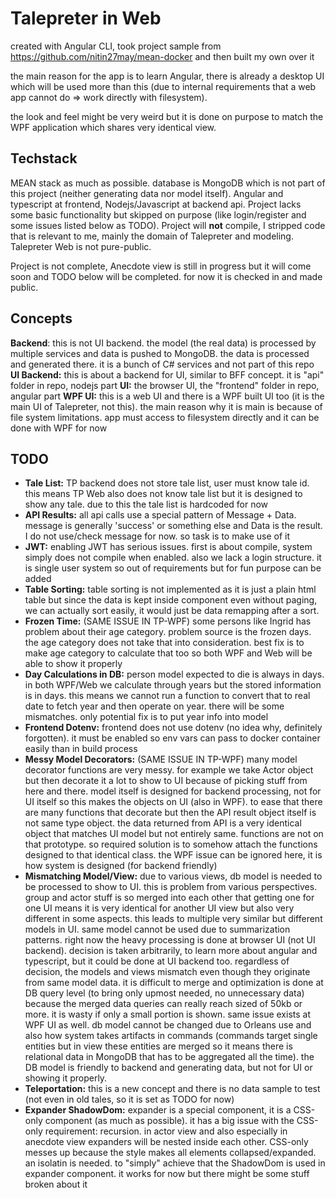 # Talepreter in Web

created with Angular CLI, took project sample from https://github.com/nitin27may/mean-docker and then built my own over it

the main reason for the app is to learn Angular, there is already a desktop UI which will be used more than this (due to internal requirements that a web app cannot do => work directly with filesystem).

the look and feel might be very weird but it is done on purpose to match the WPF application which shares very identical view.

## Techstack

MEAN stack as much as possible. database is MongoDB which is not part of this project (neither generating data nor model itself).
Angular and typescript at frontend, Nodejs/Javascript at backend api.
Project lacks some basic functionality but skipped on purpose (like login/register and some issues listed below as TODO). Project will **not** compile, I stripped code that is relevant to me, mainly the domain of Talepreter and modeling. Talepreter Web is not pure-public.

Project is not complete, Anecdote view is still in progress but it will come soon and TODO below will be completed. for now it is checked in and made public. 

## Concepts

**Backend**: this is not UI backend. the model (the real data) is processed by multiple services and data is pushed to MongoDB. the data is processed and generated there. it is a bunch of C# services and not part of this repo
**UI Backend:** this is about a backend for UI, similar to BFF concept. it is "api" folder in repo, nodejs part
**UI:** the browser UI, the "frontend" folder in repo, angular part
**WPF UI:** this is a web UI and there is a WPF built UI too (it is the main UI of Talepreter, not this). the main reason why it is main is because of file system limitations. app must access to filesystem directly and it can be done with WPF for now

## TODO

- **Tale List:** TP backend does not store tale list, user must know tale id. this means TP Web also does not know tale list but it is designed to show any tale. due to this the tale list is hardcoded for now
- **API Results:** all api calls use a special pattern of Message + Data. message is generally 'success' or something else and Data is the result. I do not use/check message for now. so task is to make use of it
- **JWT:** enabling JWT has serious issues. first is about compile, system simply does not compile when enabled. also we lack a login structure. it is single user system so out of requirements but for fun purpose can be added
- **Table Sorting:** table sorting is not implemented as it is just a plain html table but since the data is kept inside component even without paging, we can actually sort easily, it would just be data remapping after a sort.
- **Frozen Time:** (SAME ISSUE IN TP-WPF) some persons like Ingrid has problem about their age category. problem source is the frozen days. the age category does not take that into consideration. best fix is to make age category to calculate that too so both WPF and Web will be able to show it properly
- **Day Calculations in DB:** person model expected to die is always in days. in both WPF/Web we calculate through years but the stored information is in days. this means we cannot run a function to convert that to real date to fetch year and then operate on year. there will be some mismatches. only potential fix is to put year info into model
- **Frontend Dotenv:** frontend does not use dotenv (no idea why, definitely forgotten). it must be enabled so env vars can pass to docker container easily than in build process
- **Messy Model Decorators:** (SAME ISSUE IN TP-WPF) many model decorator functions are very messy. for example we take Actor object but then decorate it a lot to show to UI because of picking stuff from here and there. model itself is designed for backend processing, not for UI itself so this makes the objects on UI (also in WPF). to ease that there are many functions that decorate but then the API result object itself is not same type object. the data returned from API is a very identical object that matches UI model but not entirely same. functions are not on that prototype. so required solution is to somehow attach the functions designed to that identical class. the WPF issue can be ignored here, it is how system is designed (for backend friendly)
- **Mismatching Model/View:** due to various views, db model is needed to be processed to show to UI. this is problem from various perspectives. group and actor stuff is so merged into each other that getting one for one UI means it is very identical for another UI view but also very different in some aspects. this leads to multiple very similar but different models in UI. same model cannot be used due to summarization patterns. right now the heavy processing is done at browser UI (not UI backend). decision is taken arbitrarily, to learn more about angular and typescript, but it could be done at UI backend too. regardless of decision, the models and views mismatch even though they originate from same model data. it is difficult to merge and optimization is done at DB query level (to bring only upmost needed, no unnecessary data) because the merged data queries can really reach sized of 50kb or more. it is wasty if only a small portion is shown. same issue exists at WPF UI as well. db model cannot be changed due to Orleans use and also how system takes artifacts in commands (commands target single entities but in view these entities are merged so it means there is relational data in MongoDB that has to be aggregated all the time). the DB model is friendly to backend and generating data, but not for UI or showing it properly.
- **Teleportation:** this is a new concept and there is no data sample to test (not even in old tales, so it is set as TODO for now)
- **Expander ShadowDom:** expander is a special component, it is a CSS-only component (as much as possible). it has a big issue with the CSS-only requirement: recursion. in actor view and also especially in anecdote view expanders will be nested inside each other. CSS-only messes up because the style makes all elements collapsed/expanded. an isolatin is needed. to "simply" achieve that the ShadowDom is used in expander component. it works for now but there might be some stuff broken about it
